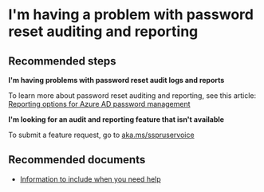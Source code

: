 <properties
    pageTitle="I'm having a problem with password reset auditing and reporting"
    description="Password reset/Auditing and reporting"
    service="microsoft.aad"
    resource="Microsoft_AAD_IAM"
    authors="sahenry"
    displayOrder=""
    selfHelpType="generic"
    supportTopicIds=""
    resourceTags=""
    productPesIds="16579"
    cloudEnvironments="public"
    />

# I'm having a problem with password reset auditing and reporting

## **Recommended steps**

**I'm having problems with password reset audit logs and reports**

To learn more about password reset auditing and reporting, see this article: [Reporting options for Azure AD password management](https://docs.microsoft.com/azure/active-directory/authentication/howto-sspr-reporting)

**I'm looking for an audit and reporting feature that isn't available**

To submit a feature request, go to [aka.ms/sspruservoice](aka.ms/sspruservoice)

## **Recommended documents**

* [Information to include when you need help](https://docs.microsoft.com/azure/active-directory/active-directory-passwords-troubleshoot#contact-microsoft-support)
